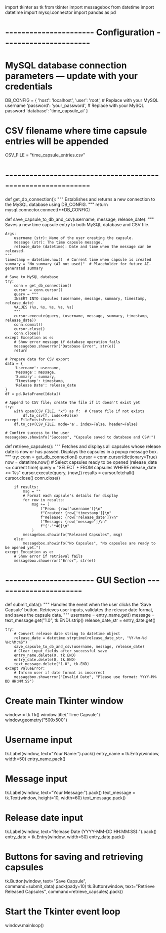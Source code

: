 import tkinter as tk
from tkinter import messagebox
from datetime import datetime
import mysql.connector
import pandas as pd

# ---------------------- Configuration ----------------------
# MySQL database connection parameters — update with your credentials
DB_CONFIG = {
    'host': 'localhost',
    'user': 'root',               # Replace with your MySQL username
    'password': 'your_password', # Replace with your MySQL password
    'database': 'time_capsule_ai'
}

# CSV filename where time capsule entries will be appended
CSV_FILE = "time_capsule_entries.csv"
# -----------------------------------------------------------

def get_db_connection():
    """
    Establishes and returns a new connection to the MySQL database using DB_CONFIG.
    """
    return mysql.connector.connect(**DB_CONFIG)

def save_capsule_to_db_and_csv(username, message, release_date):
    """
    Saves a new time capsule entry to both MySQL database and CSV file.
    
    Args:
        username (str): Name of the user creating the capsule.
        message (str): The time capsule message.
        release_date (datetime): Date and time when the message can be released.
    """
    timestamp = datetime.now()  # Current time when capsule is created
    summary = "No summary (AI not used)"  # Placeholder for future AI-generated summary

    # Save to MySQL database
    try:
        conn = get_db_connection()
        cursor = conn.cursor()
        query = """
        INSERT INTO capsules (username, message, summary, timestamp, release_date)
        VALUES (%s, %s, %s, %s, %s)
        """
        cursor.execute(query, (username, message, summary, timestamp, release_date))
        conn.commit()
        cursor.close()
        conn.close()
    except Exception as e:
        # Show error message if database operation fails
        messagebox.showerror("Database Error", str(e))
        return

    # Prepare data for CSV export
    data = {
        'Username': username,
        'Message': message,
        'Summary': summary,
        'Timestamp': timestamp,
        'Release Date': release_date
    }
    df = pd.DataFrame([data])

    # Append to CSV file; create the file if it doesn't exist yet
    try:
        with open(CSV_FILE, "x") as f:  # Create file if not exists
            df.to_csv(f, index=False)
    except FileExistsError:
        df.to_csv(CSV_FILE, mode='a', index=False, header=False)

    # Confirm success to the user
    messagebox.showinfo("Success", "Capsule saved to database and CSV!")

def retrieve_capsules():
    """
    Fetches and displays all capsules whose release date is now or has passed.
    Displays the capsules in a popup message box.
    """
    try:
        conn = get_db_connection()
        cursor = conn.cursor(dictionary=True)
        now = datetime.now()
        # Select capsules ready to be opened (release_date <= current time)
        query = "SELECT * FROM capsules WHERE release_date <= %s"
        cursor.execute(query, (now,))
        results = cursor.fetchall()
        cursor.close()
        conn.close()
        
        if results:
            msg = ""
            # Format each capsule's details for display
            for row in results:
                msg += (
                    f"From: {row['username']}\n"
                    f"Created: {row['timestamp']}\n"
                    f"Release: {row['release_date']}\n"
                    f"Message: {row['message']}\n"
                    f"{'-'*40}\n"
                )
            messagebox.showinfo("Released Capsules", msg)
        else:
            messagebox.showinfo("No Capsules", "No capsules are ready to be opened yet.")
    except Exception as e:
        # Show error if retrieval fails
        messagebox.showerror("Error", str(e))

# ---------------------- GUI Section ----------------------

def submit_data():
    """
    Handles the event when the user clicks the 'Save Capsule' button.
    Retrieves user inputs, validates the release date format,
    and saves the capsule data.
    """
    username = entry_name.get()
    message = text_message.get("1.0", tk.END).strip()
    release_date_str = entry_date.get()

    try:
        # Convert release date string to datetime object
        release_date = datetime.strptime(release_date_str, "%Y-%m-%d %H:%M:%S")
        save_capsule_to_db_and_csv(username, message, release_date)
        # Clear input fields after successful save
        entry_name.delete(0, tk.END)
        entry_date.delete(0, tk.END)
        text_message.delete("1.0", tk.END)
    except ValueError:
        # Inform user if date format is incorrect
        messagebox.showerror("Invalid Date", "Please use format: YYYY-MM-DD HH:MM:SS")

# Create main Tkinter window
window = tk.Tk()
window.title("Time Capsule")
window.geometry("500x500")

# Username input
tk.Label(window, text="Your Name:").pack()
entry_name = tk.Entry(window, width=50)
entry_name.pack()

# Message input
tk.Label(window, text="Your Message:").pack()
text_message = tk.Text(window, height=10, width=60)
text_message.pack()

# Release date input
tk.Label(window, text="Release Date (YYYY-MM-DD HH:MM:SS):").pack()
entry_date = tk.Entry(window, width=50)
entry_date.pack()

# Buttons for saving and retrieving capsules
tk.Button(window, text="Save Capsule", command=submit_data).pack(pady=10)
tk.Button(window, text="Retrieve Released Capsules", command=retrieve_capsules).pack()

# Start the Tkinter event loop
window.mainloop()
